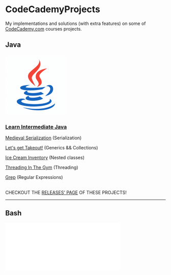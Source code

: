 <html>
 <body>
  <div md-src-pos="0..1266">
   <h1 md-src-pos="0..20">CodeCademyProjects</h1>
   <p md-src-pos="21..171"><span md-src-pos="21..53">My implementations and solutions</span> (<span md-src-pos="55..74">with extra features</span>) <span md-src-pos="76..86">on some of</span> <a href="https://www.codecademy.com/profiles/fernandotona" md-src-pos="87..153">CodeCademy.com</a> <span md-src-pos="154..171">courses projects.</span></p>
   <h2 md-src-pos="173..179">Java</h2>
   <p md-src-pos="180..203"><img src="resources/java.gif" alt="" md-src-pos="180..203"></p>
   <h3 md-src-pos="204..331"><a href="https://github.com/fernandotonacoder/CodeCademyProjects/tree/main/Courses/Learn-Intermediate-Java" md-src-pos="207..331">Learn Intermediate Java</a></h3>
   <p md-src-pos="333..494"><a href="https://github.com/fernandotonacoder/CodeCademyProjects/tree/main/Courses/Learn-Intermediate-Java/MedievalSerialization" md-src-pos="333..478">Medieval Serialization</a> (<span md-src-pos="480..493">Serialization</span>)</p>
   <p md-src-pos="496..664"><a href="https://github.com/fernandotonacoder/CodeCademyProjects/tree/main/Courses/Learn-Intermediate-Java/JavaCollectionsTakeout" md-src-pos="496..638">Let's get Takeout!</a> (<span md-src-pos="640..648">Generics</span> <span md-src-pos="649..651">&amp;&amp;</span> <span md-src-pos="652..663">Collections</span>)</p>
   <p md-src-pos="666..821"><a href="https://github.com/fernandotonacoder/CodeCademyProjects/tree/main/Courses/Learn-Intermediate-Java/IceCreamInventory" md-src-pos="666..804">Ice Cream Inventory</a> (<span md-src-pos="806..820">Nested classes</span>)</p>
   <p md-src-pos="823..974"><a href="https://github.com/fernandotonacoder/CodeCademyProjects/tree/main/Courses/Learn-Intermediate-Java/ThreadingInTheGym" md-src-pos="823..962">Threading In The Gym</a> (<span md-src-pos="964..973">Threading</span>)</p>
   <p md-src-pos="976..1108"><a href="https://github.com/fernandotonacoder/CodeCademyProjects/tree/main/Courses/Learn-Intermediate-Java/Grep" md-src-pos="976..1086">Grep</a> (<span md-src-pos="1088..1107">Regular Expressions</span>)</p>
   <p md-src-pos="1110..1229"><br><span md-src-pos="1114..1126">CHECKOUT THE</span> <a href="https://github.com/fernandotonacoder/CodeCademyProjects/tags" md-src-pos="1127..1205">RELEASES' PAGE</a> <span md-src-pos="1206..1223">OF THESE PROJECTS</span>!<br></p>
   <hr>
   <h2 md-src-pos="1234..1240">Bash</h2>
   <p md-src-pos="1241..1264"><img src="resources/bash.gif" alt="" md-src-pos="1241..1264"></p>
  </div>
 </body>
</html>